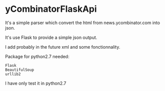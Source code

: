 # yCombinatorFlaskApi

It's a simple parser which convert the html from news.ycombinator.com into json.

It's use Flask to provide a simple json output.

I add probably in the future xml and some fonctionnality.

Package for python2.7 needed:

    Flask
    BeautifulSoup
	urllib2


I have only test it in python2.7


